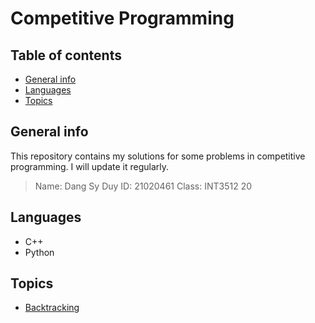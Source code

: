 # Competitive Programming
 
<!---
Create a beautiful design for readme.md
Information:
Name: Dang Sy Duy
ID: 21020461
Class: INT3512 20
-->

## Table of contents
* [General info](#general-info)
* [Languages](#languages)
* [Topics](#topics)

## General info
This repository contains my solutions for some problems in competitive programming. I will update it regularly.
    
> Name: Dang Sy Duy
> ID: 21020461
> Class: INT3512 20

## Languages
* C++
* Python

## Topics
* [Backtracking](https://github.com/Tsun0193/Competitive-Programming/tree/main/Backtrack%20(Recursion))

